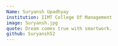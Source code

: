 ```yaml
---
Name: Suryansh Upadhyay
institution: IIMT College Of Management
image: Suryansh.jpg 
quote: Dream comes true with smartwork.
github: Suryansh52
---
```

